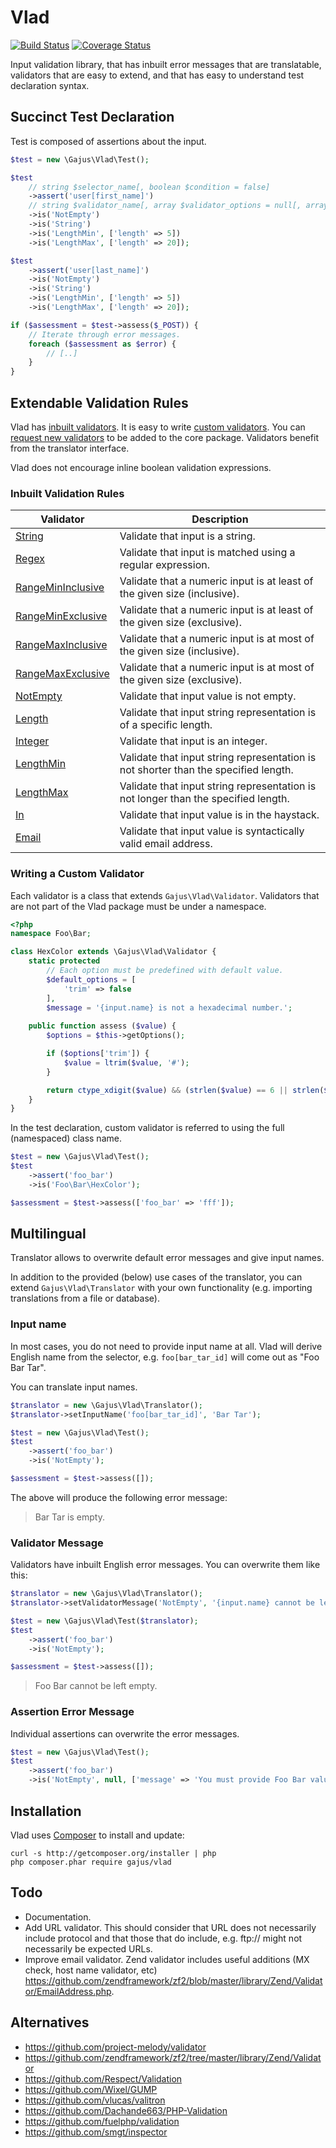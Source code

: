 # Vlad

[![Build Status](https://travis-ci.org/gajus/vlad.png?branch=master)](https://travis-ci.org/gajus/vlad)
[![Coverage Status](https://coveralls.io/repos/gajus/vlad/badge.png)](https://coveralls.io/r/gajus/vlad)

Input validation library, that has inbuilt error messages that are translatable, validators that are easy to extend, and that has easy to understand test declaration syntax.

## Succinct Test Declaration

Test is composed of assertions about the input.

```php
$test = new \Gajus\Vlad\Test();

$test
    // string $selector_name[, boolean $condition = false]
    ->assert('user[first_name]')
    // string $validator_name[, array $validator_options = null[, array $condition_options = null]]
    ->is('NotEmpty')
    ->is('String')
    ->is('LengthMin', ['length' => 5])
    ->is('LengthMax', ['length' => 20]);

$test
    ->assert('user[last_name]')
    ->is('NotEmpty')
    ->is('String')
    ->is('LengthMin', ['length' => 5])
    ->is('LengthMax', ['length' => 20]);

if ($assessment = $test->assess($_POST)) {
    // Iterate through error messages.
    foreach ($assessment as $error) {
        // [..]
    }
}
```

## Extendable Validation Rules

Vlad has [inbuilt validators](https://github.com/gajus/vlad#inbuilt-validation-rules). It is easy to write [custom validators](https://github.com/gajus/vlad#writing-a-custom-validator). You can [request new validators](https://github.com/gajus/vlad/issues) to be added to the core package. Validators benefit from the translator interface.

Vlad does not encourage inline boolean validation expressions.

### Inbuilt Validation Rules

| Validator | Description |
| --- | --- |
| [String](src/Validator/String.php) | Validate that input is a string. |
| [Regex](src/Validator/Regex.php) | Validate that input is matched using a regular expression. |
| [RangeMinInclusive](src/Validator/RangeMinInclusive.php)| Validate that a numeric input is at least of the given size (inclusive). |
| [RangeMinExclusive](src/Validator/RangeMinExclusive.php)| Validate that a numeric input is at least of the given size (exclusive). |
| [RangeMaxInclusive](src/Validator/RangeMaxInclusive.php)| Validate that a numeric input is at most of the given size (inclusive). |
| [RangeMaxExclusive](src/Validator/RangeMaxExclusive.php)| Validate that a numeric input is at most of the given size (exclusive). |
| [NotEmpty](src/Validator/NotEmpty.php) | Validate that input value is not empty. |
| [Length](src/Validator/Length.php) | Validate that input string representation is of a specific length. |
| [Integer](src/Validator/Integer.php) | Validate that input is an integer. |
| [LengthMin](src/Validator/LengthMin.php) | Validate that input string representation is not shorter than the specified length. |
| [LengthMax](src/Validator/LengthMax.php) | Validate that input string representation is not longer than the specified length. |
| [In](src/Validator/In.php) | Validate that input value is in the haystack. |
| [Email](src/Validator/Email.php) | Validate that input value is syntactically valid email address. |

### Writing a Custom Validator

Each validator is a class that extends `Gajus\Vlad\Validator`. Validators that are not part of the Vlad package must be under a namespace.

```php
<?php
namespace Foo\Bar;

class HexColor extends \Gajus\Vlad\Validator {
    static protected
        // Each option must be predefined with default value.
        $default_options = [
            'trim' => false
        ],
        $message = '{input.name} is not a hexadecimal number.';
    
    public function assess ($value) {
        $options = $this->getOptions();

        if ($options['trim']) {
            $value = ltrim($value, '#');
        }

        return ctype_xdigit($value) && (strlen($value) == 6 || strlen($value) == 3);
    }
}
```

In the test declaration, custom validator is referred to using the full (namespaced) class name.

```php
$test = new \Gajus\Vlad\Test();
$test
    ->assert('foo_bar')
    ->is('Foo\Bar\HexColor');

$assessment = $test->assess(['foo_bar' => 'fff']);
```

## Multilingual

Translator allows to overwrite default error messages and give input names.

In addition to the provided (below) use cases of the translator, you can extend `Gajus\Vlad\Translator` with your own functionality (e.g. importing translations from a file or database).

### Input name

In most cases, you do not need to provide input name at all. Vlad will derive English name from the selector, e.g. `foo[bar_tar_id]` will come out as "Foo Bar Tar".

You can translate input names.

```php
$translator = new \Gajus\Vlad\Translator();
$translator->setInputName('foo[bar_tar_id]', 'Bar Tar');

$test = new \Gajus\Vlad\Test();
$test
    ->assert('foo_bar')
    ->is('NotEmpty');

$assessment = $test->assess([]);
```

The above will produce the following error message:

> Bar Tar is empty.

### Validator Message

Validators have inbuilt English error messages. You can overwrite them like this:

```php
$translator = new \Gajus\Vlad\Translator();
$translator->setValidatorMessage('NotEmpty', '{input.name} cannot be left empty.');

$test = new \Gajus\Vlad\Test($translator);
$test
    ->assert('foo_bar')
    ->is('NotEmpty');

$assessment = $test->assess([]);
```

> Foo Bar cannot be left empty.

### Assertion Error Message

Individual assertions can overwrite the error messages.

```php
$test = new \Gajus\Vlad\Test();
$test
    ->assert('foo_bar')
    ->is('NotEmpty', null, ['message' => 'You must provide Foo Bar value.']);
```

## Installation

Vlad uses [Composer](https://getcomposer.org/) to install and update:

```
curl -s http://getcomposer.org/installer | php
php composer.phar require gajus/vlad
```

## Todo

* Documentation.
* Add URL validator. This should consider that URL does not necessarily include protocol and that those that do include, e.g. ftp:// might not necessarily be expected URLs.
* Improve email validator. Zend validator includes useful additions (MX check, host name validator, etc) https://github.com/zendframework/zf2/blob/master/library/Zend/Validator/EmailAddress.php.

## Alternatives

* https://github.com/project-melody/validator
* https://github.com/zendframework/zf2/tree/master/library/Zend/Validator
* https://github.com/Respect/Validation
* https://github.com/Wixel/GUMP
* https://github.com/vlucas/valitron
* https://github.com/Dachande663/PHP-Validation
* https://github.com/fuelphp/validation
* https://github.com/smgt/inspector
